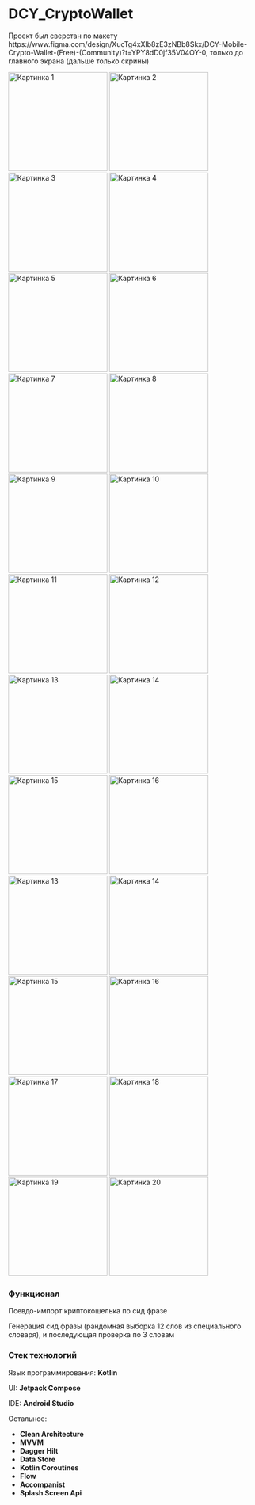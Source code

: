 # DCY_CryptoWallet
<p>Проект был сверстан по макету https://www.figma.com/design/XucTg4xXlb8zE3zNBb8Skx/DCY-Mobile-Crypto-Wallet-(Free)-(Community)?t=YPY8dD0jf35V04OY-0, только до главного экрана (дальше только скрины)</p>

<p>
  <img src="/../screens/Screenshot_2024-07-30-13-49-52-086_yunuiy_hacker.ryzhaya_tetenka.dcy.jpg" width="200" alt="Картинка 1"/>
  <img src="/../screens/Screenshot_2024-07-30-13-50-03-542_yunuiy_hacker.ryzhaya_tetenka.dcy.jpg" width="200" alt="Картинка 2"/>
  <img src="/../screens/Screenshot_2024-07-30-13-50-06-123_yunuiy_hacker.ryzhaya_tetenka.dcy.jpg" width="200" alt="Картинка 3"/>
  <img src="/../screens/Screenshot_2024-07-30-13-50-08-735_yunuiy_hacker.ryzhaya_tetenka.dcy.jpg" width="200" alt="Картинка 4"/>

  <img src="/../screens/Screenshot_2024-07-30-13-50-18-674_yunuiy_hacker.ryzhaya_tetenka.dcy.jpg" width="200" alt="Картинка 5"/>
  <img src="/../screens/Screenshot_2024-07-30-13-50-22-479_yunuiy_hacker.ryzhaya_tetenka.dcy.jpg" width="200" alt="Картинка 6"/>
  <img src="/../screens/Screenshot_2024-07-30-13-52-15-800_yunuiy_hacker.ryzhaya_tetenka.dcy.jpg" width="200" alt="Картинка 7"/>
  <img src="/../screens/Screenshot_2024-07-30-13-52-20-447_yunuiy_hacker.ryzhaya_tetenka.dcy.jpg" width="200" alt="Картинка 8"/>

  <img src="/../screens/Screenshot_2024-07-30-13-53-02-984_yunuiy_hacker.ryzhaya_tetenka.dcy.jpg" width="200" alt="Картинка 9"/>
  <img src="/../screens/Screenshot_2024-07-30-13-53-11-673_yunuiy_hacker.ryzhaya_tetenka.dcy.jpg" width="200" alt="Картинка 10"/>
  <img src="/../screens/Screenshot_2024-07-30-13-53-15-691_yunuiy_hacker.ryzhaya_tetenka.dcy.jpg" width="200" alt="Картинка 11"/>
  <img src="/../screens/Screenshot_2024-07-30-13-59-38-532_yunuiy_hacker.ryzhaya_tetenka.dcy.jpg" width="200" alt="Картинка 12"/>

  <img src="/../screens/Screenshot_2024-07-30-13-53-53-476_yunuiy_hacker.ryzhaya_tetenka.dcy.jpg" width="200" alt="Картинка 13"/>
  <img src="/../screens/Screenshot_2024-07-30-13-53-55-959_yunuiy_hacker.ryzhaya_tetenka.dcy.jpg" width="200" alt="Картинка 14"/>
  <img src="/../screens/Screenshot_2024-07-30-13-54-03-509_yunuiy_hacker.ryzhaya_tetenka.dcy.jpg" width="200" alt="Картинка 15"/>
  <img src="/../screens/Screenshot_2024-07-30-13-54-12-840_yunuiy_hacker.ryzhaya_tetenka.dcy.jpg" width="200" alt="Картинка 16"/>

  <img src="/../screens/Screenshot_2024-07-30-13-54-15-730_yunuiy_hacker.ryzhaya_tetenka.dcy.jpg" width="200" alt="Картинка 13"/>
  <img src="/../screens/Screenshot_2024-07-30-14-01-40-628_yunuiy_hacker.ryzhaya_tetenka.dcy.jpg" width="200" alt="Картинка 14"/>
  <img src="/../screens/Screenshot_2024-07-30-14-01-44-269_yunuiy_hacker.ryzhaya_tetenka.dcy.jpg" width="200" alt="Картинка 15"/>
  <img src="/../screens/Screenshot_2024-07-30-14-02-06-269_yunuiy_hacker.ryzhaya_tetenka.dcy.jpg" width="200" alt="Картинка 16"/>

  <img src="/../screens/Screenshot_2024-07-30-14-02-13-738_yunuiy_hacker.ryzhaya_tetenka.dcy.jpg" width="200" alt="Картинка 17"/>
  <img src="/../screens/Screenshot_2024-07-30-14-02-21-325_yunuiy_hacker.ryzhaya_tetenka.dcy.jpg" width="200" alt="Картинка 18"/>
  <img src="/../screens/Screenshot_2024-07-30-14-02-30-217_yunuiy_hacker.ryzhaya_tetenka.dcy.jpg" width="200" alt="Картинка 19"/>
  <img src="/../screens/Screenshot_2024-07-30-13-54-52-518_yunuiy_hacker.ryzhaya_tetenka.dcy.jpg" width="200" alt="Картинка 20"/>
</p>

<h3>Функционал</h3>
<p>Псевдо-импорт криптокошелька по сид фразе</p>
<p>Генерация сид фразы (рандомная выборка 12 слов из специального словаря), и последующая проверка по 3 словам</p>

<h3>Стек технологий</h3>
<p>Язык программирования: <b>Kotlin</b></p>
<p>UI: <b>Jetpack Compose</b></p>
<p>IDE: <b>Android Studio</b></p>
<p>Остальное: 
</br><ul>
  <li><b>Clean Architecture</b></li>
  <li><b>MVVM</b></li>
  <li><b>Dagger Hilt</b></li>
  <li><b>Data Store</b></li>
  <li><b>Kotlin Coroutines</b></li>
  <li><b>Flow</b></li>
  <li><b>Accompanist</b></li>
  <li><b>Splash Screen Api</b></li>
</ul>
</p>

